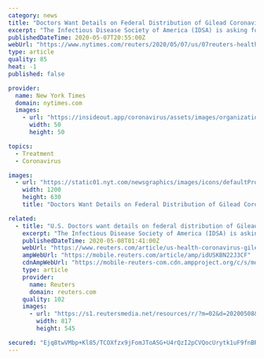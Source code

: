 ```yaml
---
category: news
title: "Doctors Want Details on Federal Distribution of Gilead Coronavirus Drug"
excerpt: "The Infectious Disease Society of America (IDSA) is asking for more information on the federal government's plan for deciding how and where to supply the only drug so far shown to help patients infected with the novel coronavirus."
publishedDateTime: 2020-05-07T20:55:00Z
webUrl: "https://www.nytimes.com/reuters/2020/05/07/us/07reuters-health-coronavirus-gilead-sciences.html"
type: article
quality: 85
heat: -1
published: false

provider:
  name: New York Times
  domain: nytimes.com
  images:
    - url: "https://insideout.app/coronavirus/assets/images/organizations/nytimes.com-50x50.jpg"
      width: 50
      height: 50

topics:
  - Treatment
  - Coronavirus

images:
  - url: "https://static01.nyt.com/newsgraphics/images/icons/defaultPromoCrop.png"
    width: 1200
    height: 630
    title: "Doctors Want Details on Federal Distribution of Gilead Coronavirus Drug"

related:
  - title: "U.S. Doctors want details on federal distribution of Gilead coronavirus drug"
    excerpt: "The Infectious Disease Society of America (IDSA) is asking for more information on the federal government's plan for deciding how and where to supply the only drug so far shown to help patients infected with the novel coronavirus."
    publishedDateTime: 2020-05-08T01:41:00Z
    webUrl: "https://www.reuters.com/article/us-health-coronavirus-gilead-sciences-idUSKBN22J3CF"
    ampWebUrl: "https://mobile.reuters.com/article/amp/idUSKBN22J3CF"
    cdnAmpWebUrl: "https://mobile-reuters-com.cdn.ampproject.org/c/s/mobile.reuters.com/article/amp/idUSKBN22J3CF"
    type: article
    provider:
      name: Reuters
      domain: reuters.com
    quality: 102
    images:
      - url: "https://s1.reutersmedia.net/resources/r/?m=02&d=20200508&t=2&i=1517880959&w=&fh=545px&fw=&ll=&pl=&sq=&r=LYNXMPEG46242"
        width: 817
        height: 545

secured: "Ejq8twVMbp+Kl85/TCOXfzx9jFomJToASG+U4rQzI2pCVQocUrytk1uF9fnBRDxvJ1jerDsSjYkD0hkQkWDOZBR88L2CubF1clwgschgvBVp3qocGxuSh7I0io1e4eGops/9kZZUsRuV5qlqxMPEBKJyJwO+jTRB8NFYr4qxctpMYyP1/Li86atJ4QrMH1eKc1+I+5zQVclrRFsPk3GSXVQWaLAhdtnq1p7sVO3TAiabOrfRUXzWZ3ePe4sLBjn14165JcpdrVlG0uxQZ7GDTWxQdPAOP9kLc86qlkC2ZgooU9A6/1NhkPx/k1vTdpKI;gUe4KzHjc+Cw1bPfPUi3Gw=="
---
```


